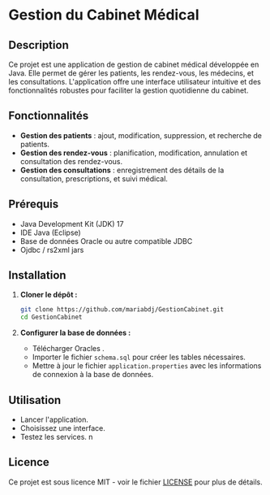 # Gestion du Cabinet Médical

## Description

Ce projet est une application de gestion de cabinet médical développée en Java. Elle permet de gérer les patients, les rendez-vous, les médecins, et les consultations. L'application offre une interface utilisateur intuitive et des fonctionnalités robustes pour faciliter la gestion quotidienne du cabinet.

## Fonctionnalités

- **Gestion des patients** : ajout, modification, suppression, et recherche de patients.
- **Gestion des rendez-vous** : planification, modification, annulation et consultation des rendez-vous.
- **Gestion des consultations** : enregistrement des détails de la consultation, prescriptions, et suivi médical.

## Prérequis

- Java Development Kit (JDK) 17
- IDE Java (Eclipse)
- Base de données Oracle ou autre compatible JDBC
- Ojdbc / rs2xml jars

## Installation

1. **Cloner le dépôt :**
   ```bash
   git clone https://github.com/mariabdj/GestionCabinet.git
   cd GestionCabinet
   ```

2. **Configurer la base de données :**
   - Télécharger Oracles .
   - Importer le fichier `schema.sql` pour créer les tables nécessaires.
   - Mettre à jour le fichier `application.properties` avec les informations de connexion à la base de données.

## Utilisation

- Lancer l'application.
- Choisissez une interface.
- Testez les services.
n

## Licence

Ce projet est sous licence MIT - voir le fichier [LICENSE](LICENSE) pour plus de détails.
